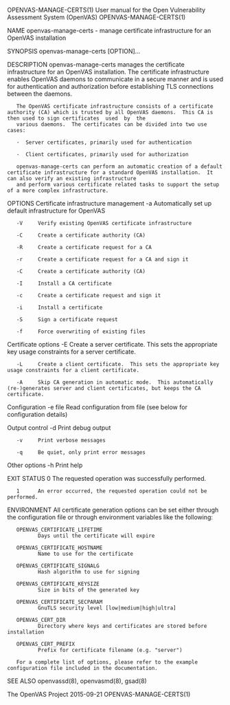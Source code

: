 OPENVAS-MANAGE-CERTS(1)                                     User manual for the Open Vulnerability Assessment System (OpenVAS)                                    OPENVAS-MANAGE-CERTS(1)

NAME
       openvas-manage-certs - manage certificate infrastructure for an OpenVAS installation

SYNOPSIS
       openvas-manage-certs [OPTION]...

DESCRIPTION
       openvas-manage-certs manages the certificate infrastructure for an OpenVAS installation.  The certificate infrastructure enables OpenVAS daemons to communicate in a secure manner
       and is used for authentication and authorization before establishing TLS connections between the daemons.

       The OpenVAS certificate infrastructure consists of a certificate authority (CA) which is trusted by all OpenVAS daemons.  This CA is then used to sign certificates  used  by  the
       various daemons.  The certificates can be divided into two use cases:

       ·  Server certificates, primarily used for authentication

       ·  Client certificates, primarily used for authorization

       openvas-manage-certs can perform an automatic creation of a default certificate infrastructure for a standard OpenVAS installation.  It can also verify an existing infrastructure
       and perform various certificate related tasks to support the setup of a more complex infrastructure.

OPTIONS
   Certificate infrastructure management
       -a     Automatically set up default infrastructure for OpenVAS

       -V     Verify existing OpenVAS certificate infrastructure

       -C     Create a certificate authority (CA)

       -R     Create a certificate request for a CA

       -r     Create a certificate request for a CA and sign it

       -C     Create a certificate authority (CA)

       -I     Install a CA certificate

       -c     Create a certificate request and sign it

       -i     Install a certificate

       -S     Sign a certificate request

       -f     Force overwriting of existing files

   Certificate options
       -E     Create a server certificate.  This sets the appropriate key usage constraints for a server certificate.

       -L     Create a client certificate.  This sets the appropriate key usage constraints for a client certificate.

       -A     Skip CA generation in automatic mode.  This automatically (re-)generates server and client certificates, but keeps the CA certificate.

   Configuration
       -e file Read configuration from file (see below for configuration details)

   Output control
       -d     Print debug output

       -v     Print verbose messages

       -q     Be quiet, only print error messages

   Other options
       -h     Print help

EXIT STATUS
       0      The requested operation was successfully performed.

       1      An error occurred, the requested operation could not be performed.

ENVIRONMENT
       All certificate generation options can be set either through the configuration file or through environment variables like the following:

       OPENVAS_CERTIFICATE_LIFETIME
              Days until the certificate will expire

       OPENVAS_CERTIFICATE_HOSTNAME
              Name to use for the certificate

       OPENVAS_CERTIFICATE_SIGNALG
              Hash algorithm to use for signing

       OPENVAS_CERTIFICATE_KEYSIZE
              Size in bits of the generated key

       OPENVAS_CERTIFICATE_SECPARAM
              GnuTLS security level [low|medium|high|ultra]

       OPENVAS_CERT_DIR
              Directory where keys and certificates are stored before installation

       OPENVAS_CERT_PREFIX
              Prefix for certificate filename (e.g. "server")

       For a complete list of options, please refer to the example configuration file included in the documentation.

SEE ALSO
       openvassd(8), openvasmd(8), gsad(8)

The OpenVAS Project                                                                     2015-09-21                                                                OPENVAS-MANAGE-CERTS(1)
